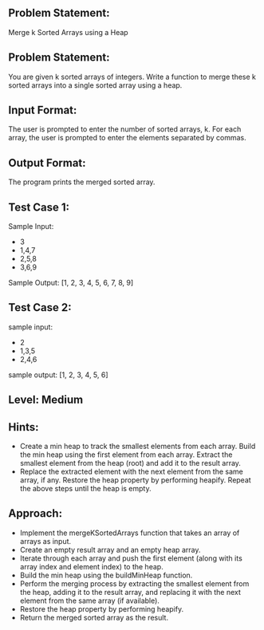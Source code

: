 ## Problem Statement:
Merge k Sorted Arrays using a Heap

## Problem Statement:
You are given k sorted arrays of integers. Write a function to merge these k sorted arrays into a single sorted array using a heap.


## Input Format:
The user is prompted to enter the number of sorted arrays, k.
For each array, the user is prompted to enter the elements separated by commas.

## Output Format:
The program prints the merged sorted array.

## Test Case 1:
Sample Input:
- 3
- 1,4,7
- 2,5,8
- 3,6,9

Sample Output:
[1, 2, 3, 4, 5, 6, 7, 8, 9]

## Test Case 2:
sample input: 
- 2
- 1,3,5
- 2,4,6

sample output:
[1, 2, 3, 4, 5, 6]

## Level: Medium

## Hints:
- Create a min heap to track the smallest elements from each array.
Build the min heap using the first element from each array.
Extract the smallest element from the heap (root) and add it to the result array.
- Replace the extracted element with the next element from the same array, if any.
Restore the heap property by performing heapify.
Repeat the above steps until the heap is empty.

## Approach:
- Implement the mergeKSortedArrays function that takes an array of arrays as input.
- Create an empty result array and an empty heap array.
- Iterate through each array and push the first element (along with its array index and element index) to the heap.
- Build the min heap using the buildMinHeap function.
- Perform the merging process by extracting the smallest element from the heap, adding it to the result array, and replacing it with the next element from the same array (if available).
- Restore the heap property by performing heapify.
- Return the merged sorted array as the result.
